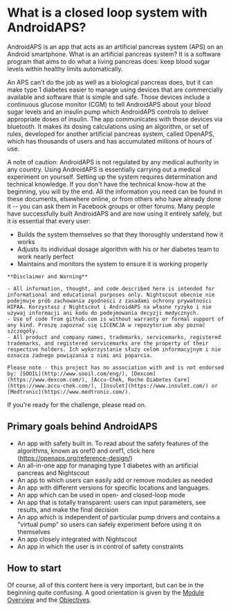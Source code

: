 # What is a closed loop system with AndroidAPS?

AndroidAPS is an app that acts as an artificial pancreas system (APS) on an Android smartphone. What is an artificial pancreas system? It is a software program that aims to do what a living pancreas does: keep blood sugar levels within healthy limits automatically.

An APS can't do the job as well as a biological pancreas does, but it can make type 1 diabetes easier to manage using devices that are commercially available and software that is simple and safe. Those devices include a continuous glucose monitor (CGM) to tell AndroidAPS about your blood sugar levels and an insulin pump which AndroidAPS controls to deliver appropriate doses of insulin. The app communicates with those devices via bluetooth. It makes its dosing calculations using an algorithm, or set of rules, developed for another artificial pancreas system, called OpenAPS, which has thousands of users and has accumulated millions of hours of use.

A note of caution: AndroidAPS is not regulated by any medical authority in any country. Using AndroidAPS is essentially carrying out a medical experiment on yourself. Setting up the system requires determination and technical knowledge. If you don't have the technical know-how at the beginning, you will by the end. All the information you need can be found in these documents, elsewhere online, or from others who have already done it -- you can ask them in Facebook groups or other forums. Many people have successfully built AndroidAPS and are now using it entirely safely, but it is essential that every user:

- Builds the system themselves so that they thoroughly understand how it works
- Adjusts its individual dosage algorithm with his or her diabetes team to work nearly perfect
- Maintains and monitors the system to ensure it is working properly

```{note}
**Disclaimer and Warning**

- All information, thought, and code described here is intended for informational and educational purposes only. Nightscout obecnie nie podejmuje prób zachowania zgodności z zasadami ochrony prywatności HIPAA. Korzystasz z Nightscout i AndroidAPS na własne ryzyko i nie używaj informacji ani kodu do podejmowania decyzji medycznych.
- Use of code from github.com is without warranty or formal support of any kind. Proszę zapoznać się LICENCJA w repozytorium aby poznać szczegóły.
- All product and company names, trademarks, servicemarks, registered trademarks, and registered servicemarks are the property of their respective holders. Ich wykorzystanie służy celom informacyjnym i nie oznacza żadnego powiązania z nimi ani poparcia.

Please note - this project has no association with and is not endorsed by: [SOOIL](http://www.sooil.com/eng/), [Dexcom](https://www.dexcom.com/), [Accu-Chek, Roche Diabetes Care](https://www.accu-chek.com/), [Insulet](https://www.insulet.com/) or [Medtronic](https://www.medtronic.com/).
```

If you're ready for the challenge, please read on.

## Primary goals behind AndroidAPS

- An app with safety built in. To read about the safety features of the algorithms, known as oref0 and oref1, click here (<https://openaps.org/reference-design/>)
- An all-in-one app for managing type 1 diabetes with an artificial pancreas and Nightscout
- An app to which users can easily add or remove modules as needed
- An app with different versions for specific locations and languages.
- An app which can be used in open- and closed-loop mode
- An app that is totally transparent: users can input parameters, see results, and make the final decision
- An app which is independent of particular pump drivers and contains a "virtual pump" so users can safely experiment before using it on themselves
- An app closely integrated with Nightscout
- An app in which the user is in control of safety constraints

## How to start

Of course, all of this content here is very important, but can be in the beginning quite confusing. A good orientation is given by the [Module Overview](../Module/module.md) and the [Objectives](../Usage/Objectives.html).
